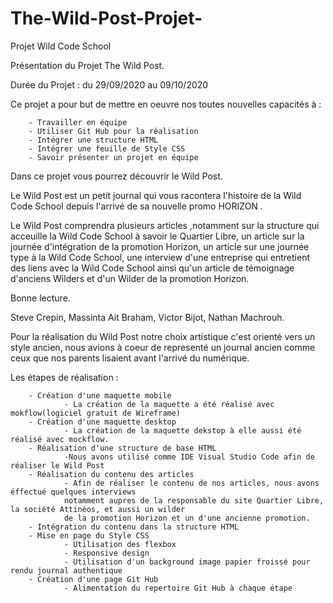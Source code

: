 # The-Wild-Post-Projet-
Projet Wild Code School 

Présentation du Projet The Wild Post.

Durée du Projet : du 29/09/2020 au 09/10/2020

Ce projet a pour but de mettre en oeuvre nos toutes nouvelles capacités à :

        - Travailler en équipe
        - Utiliser Git Hub pour la réalisation
        - Intégrer une structure HTML 
        - Intégrer une feuille de Style CSS
        - Savoir présenter un projet en équipe

Dans ce projet vous pourrez découvrir le Wild Post. 

Le Wild Post est un petit journal qui vous racontera l'histoire de la Wild Code School depuis l'arrivé de sa nouvelle promo HORIZON .

Le Wild Post comprendra plusieurs articles ,notamment sur la structure qui acceuille la Wild Code School à savoir le Quartier Libre, un article sur la journée d'intégration de la promotion Horizon, un article sur une journée type à la Wild Code School, une interview d'une entreprise qui entretient des liens avec la Wild Code School ainsi qu'un article de témoignage d'anciens Wilders et d'un Wilder de la promotion Horizon. 

Bonne lecture. 

Steve Crepin, 
Massinta Ait Braham,
Victor Bijot, 
Nathan Machrouh.

Pour la réalisation du Wild Post notre choix artistique c'est orienté vers un style ancien, nous avions à coeur de representé un journal ancien comme ceux que nos parents lisaient avant l'arrivé du numérique.

Les étapes de réalisation : 

        - Création d'une maquette mobile 
                - La création de la maquette a été réalisé avec mokflow(logiciel gratuit de Wireframe)
        - Création d'une maquette desktop
                - La création de la maquette dekstop à elle aussi été réalisé avec mockflow.
        - Réalisation d'une structure de base HTML 
                -Nous avons utilisé comme IDE Visual Studio Code afin de réaliser le Wild Post
        - Réalisation du contenu des articles 
                - Afin de réaliser le contenu de nos articles, nous avons éffectué quelques interviews 
                notamment aupres de la responsable du site Quartier Libre, la société Attinéos, et aussi un wilder 
                de la promotion Horizon et un d'une ancienne promotion.
        - Intégration du contenu dans la structure HTML 
        - Mise en page du Style CSS
                - Utilisation des flexbox
                - Responsive design
                - Utilisation d'un background image papier froissé pour rendu journal authentique
        - Création d'une page Git Hub 
                - Alimentation du repertoire Git Hub à chaque étape
